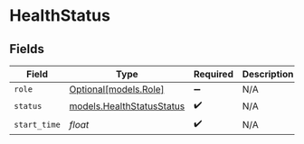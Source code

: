 # HealthStatus


## Fields

| Field                                                        | Type                                                         | Required                                                     | Description                                                  |
| ------------------------------------------------------------ | ------------------------------------------------------------ | ------------------------------------------------------------ | ------------------------------------------------------------ |
| `role`                                                       | [Optional[models.Role]](../models/role.md)                   | :heavy_minus_sign:                                           | N/A                                                          |
| `status`                                                     | [models.HealthStatusStatus](../models/healthstatusstatus.md) | :heavy_check_mark:                                           | N/A                                                          |
| `start_time`                                                 | *float*                                                      | :heavy_check_mark:                                           | N/A                                                          |